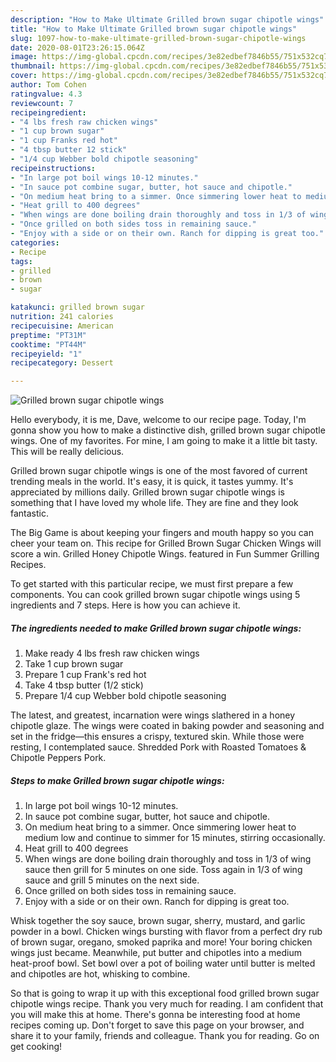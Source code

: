 ```yaml
---
description: "How to Make Ultimate Grilled brown sugar chipotle wings"
title: "How to Make Ultimate Grilled brown sugar chipotle wings"
slug: 1097-how-to-make-ultimate-grilled-brown-sugar-chipotle-wings
date: 2020-08-01T23:26:15.064Z
image: https://img-global.cpcdn.com/recipes/3e82edbef7846b55/751x532cq70/grilled-brown-sugar-chipotle-wings-recipe-main-photo.jpg
thumbnail: https://img-global.cpcdn.com/recipes/3e82edbef7846b55/751x532cq70/grilled-brown-sugar-chipotle-wings-recipe-main-photo.jpg
cover: https://img-global.cpcdn.com/recipes/3e82edbef7846b55/751x532cq70/grilled-brown-sugar-chipotle-wings-recipe-main-photo.jpg
author: Tom Cohen
ratingvalue: 4.3
reviewcount: 7
recipeingredient:
- "4 lbs fresh raw chicken wings"
- "1 cup brown sugar"
- "1 cup Franks red hot"
- "4 tbsp butter 12 stick"
- "1/4 cup Webber bold chipotle seasoning"
recipeinstructions:
- "In large pot boil wings 10-12 minutes."
- "In sauce pot combine sugar, butter, hot sauce and chipotle."
- "On medium heat bring to a simmer. Once simmering lower heat to medium low and continue to simmer for 15 minutes, stirring occasionally."
- "Heat grill to 400 degrees"
- "When wings are done boiling drain thoroughly and toss in 1/3 of wing sauce then grill for 5 minutes on one side. Toss again in 1/3 of wing sauce and grill 5 minutes on the next side."
- "Once grilled on both sides toss in remaining sauce."
- "Enjoy with a side or on their own. Ranch for dipping is great too."
categories:
- Recipe
tags:
- grilled
- brown
- sugar

katakunci: grilled brown sugar 
nutrition: 241 calories
recipecuisine: American
preptime: "PT31M"
cooktime: "PT44M"
recipeyield: "1"
recipecategory: Dessert

---
```



![Grilled brown sugar chipotle wings](https://img-global.cpcdn.com/recipes/3e82edbef7846b55/751x532cq70/grilled-brown-sugar-chipotle-wings-recipe-main-photo.jpg)

Hello everybody, it is me, Dave, welcome to our recipe page. Today, I'm gonna show you how to make a distinctive dish, grilled brown sugar chipotle wings. One of my favorites. For mine, I am going to make it a little bit tasty. This will be really delicious.

Grilled brown sugar chipotle wings is one of the most favored of current trending meals in the world. It's easy, it is quick, it tastes yummy. It's appreciated by millions daily. Grilled brown sugar chipotle wings is something that I have loved my whole life. They are fine and they look fantastic.

The Big Game is about keeping your fingers and mouth happy so you can cheer your team on. This recipe for Grilled Brown Sugar Chicken Wings will score a win. Grilled Honey Chipotle Wings. featured in Fun Summer Grilling Recipes.


To get started with this particular recipe, we must first prepare a few components. You can cook grilled brown sugar chipotle wings using 5 ingredients and 7 steps. Here is how you can achieve it.

<!--inarticleads1-->

##### The ingredients needed to make Grilled brown sugar chipotle wings:

1. Make ready 4 lbs fresh raw chicken wings
1. Take 1 cup brown sugar
1. Prepare 1 cup Frank&#39;s red hot
1. Take 4 tbsp butter (1/2 stick)
1. Prepare 1/4 cup Webber bold chipotle seasoning


The latest, and greatest, incarnation were wings slathered in a honey chipotle glaze. The wings were coated in baking powder and seasoning and set in the fridge—this ensures a crispy, textured skin. While those were resting, I contemplated sauce. Shredded Pork with Roasted Tomatoes &amp; Chipotle Peppers Pork. 

<!--inarticleads2-->

##### Steps to make Grilled brown sugar chipotle wings:

1. In large pot boil wings 10-12 minutes.
1. In sauce pot combine sugar, butter, hot sauce and chipotle.
1. On medium heat bring to a simmer. Once simmering lower heat to medium low and continue to simmer for 15 minutes, stirring occasionally.
1. Heat grill to 400 degrees
1. When wings are done boiling drain thoroughly and toss in 1/3 of wing sauce then grill for 5 minutes on one side. Toss again in 1/3 of wing sauce and grill 5 minutes on the next side.
1. Once grilled on both sides toss in remaining sauce.
1. Enjoy with a side or on their own. Ranch for dipping is great too.


Whisk together the soy sauce, brown sugar, sherry, mustard, and garlic powder in a bowl. Chicken wings bursting with flavor from a perfect dry rub of brown sugar, oregano, smoked paprika and more! Your boring chicken wings just became. Meanwhile, put butter and chipotles into a medium heat-proof bowl. Set bowl over a pot of boiling water until butter is melted and chipotles are hot, whisking to combine. 

So that is going to wrap it up with this exceptional food grilled brown sugar chipotle wings recipe. Thank you very much for reading. I am confident that you will make this at home. There's gonna be interesting food at home recipes coming up. Don't forget to save this page on your browser, and share it to your family, friends and colleague. Thank you for reading. Go on get cooking!
